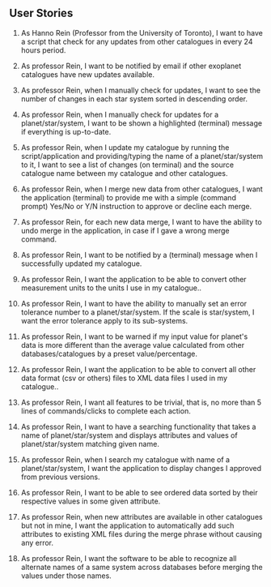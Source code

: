 User Stories
---------------

1. As Hanno Rein (Professor from the University of Toronto), I want to have a script that check for any updates from other catalogues in every 24 hours period.

2. As professor Rein, I want to be notified by email if other exoplanet catalogues have new updates available.

3. As professor Rein, when I manually check for updates, I want to see the number of changes in each star system sorted in descending order.

4. As professor Rein, when I manually check for updates for a planet/star/system, I want to be shown a highlighted (terminal) message if everything is up-to-date.

5. As professor Rein, when I update my catalogue by running the script/application and providing/typing the name of a planet/star/system to it, I want to see a list of changes (on terminal) and the source catalogue name between my catalogue and other catalogues.

6. As professor Rein, when I merge new data from other catalogues, I want the application (terminal) to provide me with a simple (command prompt) Yes/No or Y/N instruction to approve or decline each merge.

7. As professor Rein, for each new data merge, I want to have the ability to undo merge in the application, in case if I gave a wrong merge command.

8. As professor Rein, I want to be notified by a (terminal) message when I successfully updated my catalogue.

9. As professor Rein, I want the application to be able to convert other measurement units to the units I use in my catalogue..

10. As professor Rein, I want to have the ability to manually set an error tolerance number to a planet/star/system. If the scale is star/system, I want the error tolerance apply to its sub-systems.

11. As professor Rein, I want to be warned if my input value for planet's data is more different than the average value calculated from other databases/catalogues by a preset value/percentage.

12. As professor Rein, I want the application to be able to convert all other data format (csv or others) files to XML data files I used in my catalogue..

13. As professor Rein, I want all features to be trivial, that is, no more than 5 lines of commands/clicks to complete each action.

14. As professor Rein, I want to have a searching functionality that takes a name of planet/star/system and displays attributes and values of planet/star/system matching given name.

15. As professor Rein, when I search my catalogue with name of a planet/star/system, I want the application to display changes I approved from previous versions.

16. As professor Rein, I want to be able to see ordered data sorted by their respective values in some given attribute.

17. As professor Rein, when new attributes are available in other catalogues but not in mine, I want the application to automatically add such attributes to existing XML files during the merge phrase without causing any error.

18. As professor Rein, I want the software to be able to recognize all alternate names of a same system across databases before merging the values under those names.
